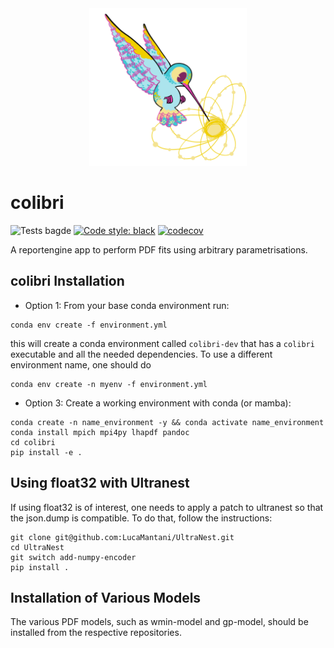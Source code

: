 
<div align="center">
<img src="./colibri-logo.png" alt="colibri logo" width="50%">
</div>

# colibri
![Tests bagde](https://github.com/HEP-PBSP/colibri/actions/workflows/tests.yml/badge.svg)
[![Code style: black](https://img.shields.io/badge/code%20style-black-000000.svg)](https://github.com/psf/black)
[![codecov](https://codecov.io/gh/HEP-PBSP/colibri/graph/badge.svg?token=BQ01FTYGZO)](https://codecov.io/gh/HEP-PBSP/colibri)

A reportengine app to perform PDF fits using arbitrary parametrisations.


## colibri Installation
- Option 1:
From your base conda environment run:
```
conda env create -f environment.yml
```
this will create a conda environment called `colibri-dev` that has a `colibri` executable and all the needed dependencies. To use a different environment name, one should do
```
conda env create -n myenv -f environment.yml
```


- Option 3:
Create a working environment with conda (or mamba):
```
conda create -n name_environment -y && conda activate name_environment
conda install mpich mpi4py lhapdf pandoc
cd colibri
pip install -e .
```

## Using float32 with Ultranest

If using float32 is of interest, one needs to apply a patch to ultranest so that the json.dump is compatible. To do that, follow the instructions:

```
git clone git@github.com:LucaMantani/UltraNest.git
cd UltraNest
git switch add-numpy-encoder
pip install .
```

## Installation of Various Models
The various PDF models, such as wmin-model and gp-model, should be installed from the respective repositories.
